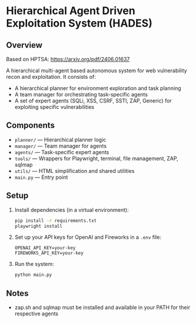 # Hierarchical Agent Driven Exploitation System (HADES)

## Overview

Based on HPTSA: https://arxiv.org/pdf/2406.01637

A hierarchical multi-agent based autonomous system for web vulnerability recon and exploitation. It consists of:

- A hierarchical planner for environment exploration and task planning
- A team manager for orchestrating task-specific agents
- A set of expert agents (SQLi, XSS, CSRF, SSTI, ZAP, Generic) for exploiting specific vulnerabilities

## Components

- `planner/` — Hierarchical planner logic
- `manager/` — Team manager for agents
- `agents/` — Task-specific expert agents
- `tools/` — Wrappers for Playwright, terminal, file management, ZAP, sqlmap
- `utils/` — HTML simplification and shared utilities
- `main.py` — Entry point

## Setup

1. Install dependencies (in a virtual environment):
   ```bash
   pip install -r requirements.txt
   playwright install
   ```
2. Set up your API keys for OpenAI and Fireworks in a `.env` file:
   ```env
   OPENAI_API_KEY=your-key
   FIREWORKS_API_KEY=your-key
   ```
3. Run the system:
   ```bash
   python main.py
   ```

## Notes

- zap.sh and sqlmap must be installed and available in your PATH for their respective agents
